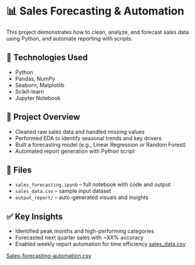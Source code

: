 # 📊 Sales Forecasting & Automation

This project demonstrates how to clean, analyze, and forecast sales data using Python, and automate reporting with scripts.

## 🚀 Technologies Used
- Python
- Pandas, NumPy
- Seaborn, Matplotlib
- Scikit-learn
- Jupyter Notebook

## 📌 Project Overview
- Cleaned raw sales data and handled missing values
- Performed EDA to identify seasonal trends and key drivers
- Built a forecasting model (e.g., Linear Regression or Random Forest)
- Automated report generation with Python script

## 📁 Files
- `sales_forecasting.ipynb` – full notebook with code and output
- `sales_data.csv` – sample input dataset
- `output_report/` – auto-generated visuals and insights

## ✅ Key Insights
- Identified peak months and high-performing categories
- Forecasted next quarter sales with ~XX% accuracy
- Enabled weekly report automation for time efficiency
[sales_data.csv](https://github.com/user-attachments/files/19820868/sales_data.csv)

[Sales-forecasting-automation.csv](https://github.com/user-attachments/files/19821062/Sales-forecasting-automation.csv)
